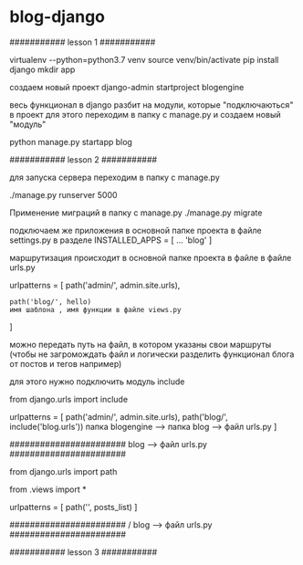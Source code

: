 # blog-django

########### lesson 1 ###########

virtualenv --python=python3.7 venv
source venv/bin/activate
pip install django
mkdir app

создаем новый проект
django-admin startproject blogengine

весь функционал в django разбит на модули, которые "подключаються" в проект
для этого переходим в папку с  manage.py и создаем новый "модуль"

python manage.py startapp blog



########### lesson 2 ###########

для запуска сервера переходим в папку с  manage.py

./manage.py runserver 5000

Применение миграций в папку с  manage.py
./manage.py migrate

подключаем же приложения в основной папке проекта в файле settings.py
в разделе INSTALLED_APPS = [
...
'blog'
]

маршрутизация происходит в основной папке проекта в файле в файле urls.py

urlpatterns = [
    path('admin/', admin.site.urls),
    
    path('blog/', hello)
    имя шаблона , имя функции в файле views.py
]

можно передать путь на файл, в котором указаны свои маршруты (чтобы не загромождать файл и логически 
разделить функционал блога от постов и тегов например)

для этого нужно подключить модуль include

from django.urls import include


urlpatterns = [
    path('admin/', admin.site.urls),
    path('blog/', include('blog.urls'))
    папка blogengine --> папка blog --> файл urls.py
]


####################### blog --> файл urls.py #######################

from django.urls import path

from .views import *

urlpatterns = [
    path('', posts_list)
]


####################### / blog --> файл urls.py #######################


########### lesson 3 ###########
